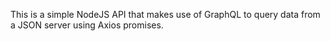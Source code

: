 This is a simple NodeJS API that makes use of GraphQL to query data from a JSON server using Axios promises.